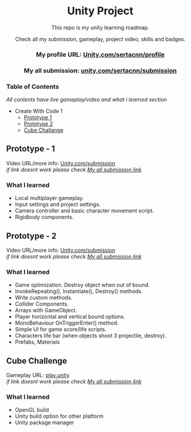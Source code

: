 <div align="center">
<h1> Unity Project </h1>

This repo is my unity learning roadmap.

Check all my submission, gameplay, project video, skills and badges.

### My profile URL: [Unity.com/sertacnn/profile](https://learn.unity.com/u/sertacnn/?tab=profile)

### My all submission: [unity.com/sertacnn/submission](https://learn.unity.com/u/sertacnn/?tab=submissions)

</div>
<h3> Table of Contents </h3>

_All contents have live gameplay/video and what i learned section_

- Create With Code 1
  - [Prototype 1](#prototype---1)
  - [Prototype 2](#prototype---2)
  - [Cube Challange](#cube-challenge)

## Prototype - 1

Video URL/more info: [Unity.com/submission](https://learn.unity.com/submission/650357ededbc2a49f3e53e14)<br>
_if link doesnt work please check [My all submission link](https://learn.unity.com/u/sertacnn/?tab=submissions)_

### What I learned

- Local multiplayer gameplay.
- Input settings and project settings.
- Camera controller and basic character movement script.
- Rigidbody components.

## Prototype - 2

Video URL/more info: [Unity.com/submission](https://learn.unity.com/submission/6539befbedbc2a15676910dc)<br>
_if link doesnt work please check [My all submission link](https://learn.unity.com/u/sertacnn/?tab=submissions)_

### What I learned

- Game optimization. Destroy object when out of bound.
- InvokeRepeating(), Instantiate(), Destroy() methods.
- Write custom methods.
- Collider Components.
- Arrays with GameObject.
- Player horizontal and vertical bound options.
- MonoBehaviour OnTriggerEnter() method.
- Simple UI for game score/life scripts.
- Characters life bar (when objects shoot 3 projectile, destroy).
- Prefabs, Materials

## Cube Challenge

Gameplay URL: [play.unity](https://play.unity.com/mg/other/build-w8j)<br>
_if link doesnt work please check [My all submission link](https://learn.unity.com/u/sertacnn/?tab=submissions)_

### What I learned

- OpenGL build
- Unity build option for other platform
- Unity package manager
